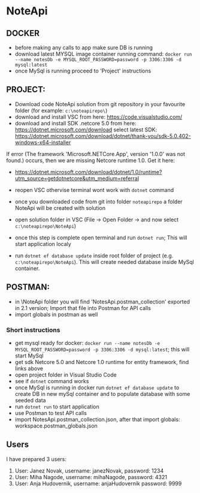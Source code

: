 # NoteApi

## DOCKER
  - before making any calls to app make sure DB is running
  - download latest MYSQL image container 
      running command: `docker run --name notesDb -e MYSQL_ROOT_PASSWORD=password -p 3306:3306 -d mysql:latest`
  - once MySql is running proceed to 'Project' instructions

## PROJECT:
  - Download code NoteApi solution from git repository in your favourite folder (for example: `c:\noteapirepo\`)
  - download and install VSC from here: https://code.visualstudio.com/
  - download and install SDK .netcore 5.0 from here: https://dotnet.microsoft.com/download
    select latest SDK:  https://dotnet.microsoft.com/download/dotnet/thank-you/sdk-5.0.402-windows-x64-installer

  If error (The framework 'Microsoft.NETCore.App', version '1.0.0' was not found.) occurs, then we are missing Netcore runtime 1.0. Get it here:
  - https://dotnet.microsoft.com/download/dotnet/1.0/runtime?utm_source=getdotnetcore&utm_medium=referral

  - reopen VSC othervise terminal wont work with `dotnet` command

  - once you downloaded code from git into folder `noteapirepo` a folder NoteApi will be created with solution
  - open solution folder in VSC (File -> Open Folder -> and now select `c:\noteapirepo\NoteApi`)
  - once this step is complete open terminal and run `dotnet run`; This will start application localy
  - run `dotnet ef database update` inside root folder of project (e.g. `c:\noteapirepo\NoteApi`). This will create needed database inside MySql container.

## POSTMAN:
  - in \NoteApi folder you will find 'NotesApi.postman_collection' exported in 2.1 version; Import that file into Postman for API calls
  - import globals in postman as well

### Short instructions
- get mysql ready for docker: `docker run --name notesDb -e MYSQL_ROOT_PASSWORD=password -p 3306:3306 -d mysql:latest`; this will start MySql
- get sdk Netcore 5.0 and Netcore 1.0 runtime for entity framework, find links above
- open project folder in Visual Studio Code
- see if `dotnet` command works
- once MySql is running in docker run `dotnet ef database update` to create DB in new mySql container and to populate database with some seeded data
- run `dotnet run` to start application
- use Postman to test API calls
- import NotesApi.postman_collection.json, after that import globals: workspace.postman_globals.json


## Users
I have prepared 3 users:
1. User: Janez Novak,
    username: janezNovak,
    password: 1234
2. User: Miha Nagode,
  username: mihaNagode,
  password: 4321
3. User: Anja Hudovernik,
  username: anjaHudovernik
  password: 9999

